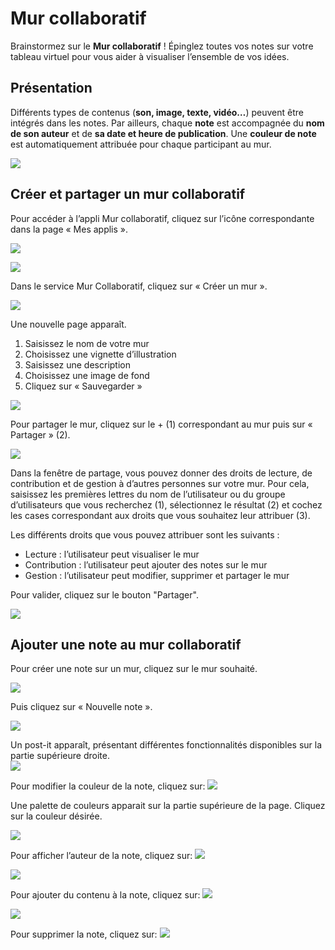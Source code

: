 # Mur collaboratif

Brainstormez sur le **Mur collaboratif** ! Épinglez toutes vos notes sur votre tableau virtuel pour vous aider à visualiser l’ensemble de vos idées.

## Présentation

Différents types de contenus \(**son, image, texte, vidéo…**\) peuvent être intégrés dans les notes. Par ailleurs, chaque **note** est accompagnée du **nom de son auteur** et de **sa date et heure de publication**. Une **couleur de note** est automatiquement attribuée pour chaque participant au mur.

![](.gitbook/assets/m112-1%20%281%29.png)

## Créer et partager un mur collaboratif

Pour accéder à l’appli Mur collaboratif, cliquez sur l’icône correspondante dans la page « Mes applis ».

![](.gitbook/assets/mur-1-2%20%281%29.png)

![](.gitbook/assets/m11-1%20%281%29.png)

Dans le service Mur Collaboratif, cliquez sur « Créer un mur ».

![](.gitbook/assets/c11-2%20%281%29.png)

Une nouvelle page apparaît.

1. Saisissez le nom de votre mur
2. Choisissez une vignette d’illustration
3. Saisissez une description
4. Choisissez une image de fond
5. Cliquez sur « Sauvegarder »

![](.gitbook/assets/mur-2-1024x474-2.png)

Pour partager le mur, cliquez sur le + \(1\) correspondant au mur puis sur « Partager » \(2\).

![](.gitbook/assets/mur-3-1024x501-1%20%281%29.png)

Dans la fenêtre de partage, vous pouvez donner des droits de lecture, de contribution et de gestion à d’autres personnes sur votre mur. Pour cela, saisissez les premières lettres du nom de l’utilisateur ou du groupe d’utilisateurs que vous recherchez \(1\), sélectionnez le résultat \(2\) et cochez les cases correspondant aux droits que vous souhaitez leur attribuer \(3\).

Les différents droits que vous pouvez attribuer sont les suivants :

* Lecture : l’utilisateur peut visualiser le mur
* Contribution : l’utilisateur peut ajouter des notes sur le mur
* Gestion : l’utilisateur peut modifier, supprimer et partager le mur

Pour valider, cliquez sur le bouton "Partager".

![](.gitbook/assets/mur-collaboratif%20%282%29.png)

## Ajouter une note au mur collaboratif

Pour créer une note sur un mur, cliquez sur le mur souhaité.

![](.gitbook/assets/mur-4-1024x229%20%281%29.png)

Puis cliquez sur « Nouvelle note ».

![](.gitbook/assets/c4-1.png)

Un post-it apparaît, présentant différentes fonctionnalités disponibles sur la partie supérieure droite.  
![](.gitbook/assets/m9-1%20%281%29.png)

Pour modifier la couleur de la note, cliquez sur: ![](.gitbook/assets/m10-1.png)

Une palette de couleurs apparait sur la partie supérieure de la page. Cliquez sur la couleur désirée.

![](.gitbook/assets/m111-1%20%281%29.png)

Pour afficher l’auteur de la note, cliquez sur: ![](.gitbook/assets/m12-1%20%285%29.png)

![](.gitbook/assets/m13-1%20%282%29.png)

Pour ajouter du contenu à la note, cliquez sur: ![](.gitbook/assets/m14-1-2%20%281%29.png)

![](.gitbook/assets/editeur-texte_mur_collabora-1024x288%20%283%29.png)

Pour supprimer la note, cliquez sur: ![](.gitbook/assets/m16%20%284%29.png)

